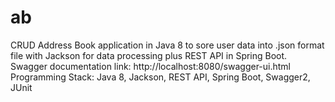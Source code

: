 # ab
CRUD Address Book application in Java 8 to sore user data into .json format file with Jackson for data processing plus REST API in Spring Boot.
Swagger documentation link: http://localhost:8080/swagger-ui.html
Programming Stack: Java 8, Jackson, REST API, Spring Boot, Swagger2, JUnit
